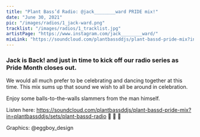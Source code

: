 ```yaml
---
title: "Plant Bass’d Radio: @jack________ward PRIDE mix!"
date: "June 30, 2021"
pic: "/images/radios/1_jack-ward.png"
tracklist: "/images/radios/1_tracklist.jpg"
artistPage: "https://www.instagram.com/jack________ward/"
mixLink: "https://soundcloud.com/plantbassddjs/plant-bassd-pride-mix?in=plantbassddjs/sets/plant-bassd-radio"
---
```


### Jack is Back! and just in time to kick off our radio series as Pride Month closes out.

We would all much prefer to be celebrating and dancing together at this time. This mix sums up that sound we wish to all be around in celebration.

Enjoy some balls-to-the-walls slammers from the man himself.

Listen here: https://soundcloud.com/plantbassddjs/plant-bassd-pride-mix?in=plantbassddjs/sets/plant-bassd-radio 🌈 🌈 🌈

Graphics: @eggboy_design
